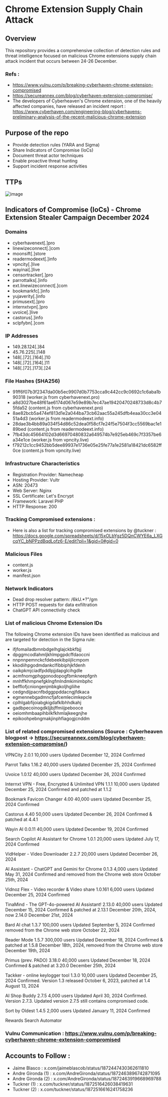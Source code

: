 # Chrome Extension Supply Chain Attack
## Overview
This repository provides a comprehensive collection of detection rules and threat intelligence focused on malicious Chrome extensions supply chain attack incident that occurs between 24-26 December.

### Refs : 
- https://www.vulnu.com/p/breaking-cyberhaven-chrome-extension-compromised
- https://secureannex.com/blog/cyberhaven-extension-compromise/
- The developers of Cyberheaven's Chrome extension, one of the heavily affected companies, have released an incident report : https://www.cyberhaven.com/engineering-blog/cyberhavens-preliminary-analysis-of-the-recent-malicious-chrome-extension

## Purpose of the repo 
- Provide detection rules (YARA and Sigma)
- Share Indicators of Compromise (IoCs)
- Document threat actor techniques
- Enable proactive threat hunting
- Support incident response activities

## TTPs 
![image](https://github.com/user-attachments/assets/8454952a-a50e-4daf-9aa7-ec7b5d98901a)

## Indicators of Compromise (IoCs) - Chrome Extension Stealer Campaign December  2024
### Domains
- cyberhavenext[.]pro
- linewizeconnect[.]com
- moonsift[.]store
- readermodeext[.]info
- vpncity[.]live
- wayinai[.]live
- censortracker[.]pro
- parrottalks[.]info
- ext.linewizeconnect[.]com
- bookmarkfc[.]info
- yujaverity[.]info
- primusext[.]pro
- internxtvpn[.]pro
- uvoice[.]live
- castorus[.]info
- sclpfybn[.]com

### IP Addresses

- 149.28.124[.]84
- 45.76.225[.]148
- 148[.]72[.]164[.]10
- 148[.]72[.]164[.]11
- 148[.]72[.]173[.]24

### File Hashes (SHA256)

- 91ff6f07b3f2347da00b5ec9907d0b7753cca9c442cc9c0692c1c6aba1b90318 (worker.js from cyberhavenext.pro)
- a8d3027be48f61ae6174d067e59e89b7ec47ae19420470248733d8c4b75fda52 (content.js from cyberhavenext.pro)
- 8ae82bcb5a474ef813d1e2a044ba73cb62aac55a245dfb4eaa30cc3e0451a4d3 (worker.js from readermodeext.info)
- 28dae3b4bb89a034f54d86c52dea0f58cf7e24f5e7504f3cc5569bac1e189bed (content.js from readermodeext.info)
- 7fb43dc45664102d3d66970480832a649574b7e925eb469c7f3357be6a34e1ce (worker.js from vpncity.live)
- f79212c1cc9452bb5dee89937e1736e05e25fe77a1e2581a18421dc6582ff0ce (content.js from vpncity.live)

### Infrastructure Characteristics

- Registration Provider: Namecheap
- Hosting Provider: Vultr
- ASN: 20473
- Web Server: Nginx
- SSL Certificate: Let's Encrypt
- Framework: Laravel PHP
- HTTP Response: 200

### Tracking Compromised extensions : 

- Here is also a list for tracking compromised extensions by @tuckner :
https://docs.google.com/spreadsheets/d/15xOLbYgz5DQnCWYE6a_LXGcqYC_bNPPzdBqdLofz6-E/edit?pli=1&gid=0#gid=0

### Malicious Files

- content.js
- worker.js
- manifest.json

### Network Indicators

- Dead drop resolver pattern: /6kU.*?"/gm
- HTTP POST requests for data exfiltration
- ChatGPT API connectivity check

###  List of malicious Chrome Extension IDs

The following Chrome extension IDs have been identified as malicious and are targeted for detection in the Sigma rule:

- ifjfomailadbmnbdgelhglajckbkfbjj
- dpggmcodlahmljkhlmpgpdcffdaoccni
- nnpnnpemnckcfdebeekibpiijlicmpom
- kkodiihpgodmdankclfibbiphjkfdenh
- oaikpkmjciadfpddlpjjdapglcihgdle
- acmfnomgphggonodopogfbmkneepfgnh
- mnhffkhmpnefgklngfmlndmkimimbphc
- befflofjcniongenjmbkgkoljhgliihe
- cedgndijpacnfbdggppddacngjfdkaca
- egmennebgadmncfjafcemlecimkepcle
- cplhlgabfijoiabgkigdafklbhhdkahj
- gadbpecoinogdkljjbjffmiijpebooce
- oeiomhmbaapihbilkfkhmlajkeegnjhe
- epikoohpebngmakjinphfiagogjcnddm



### List of related compromised extensions (Source : Cyberheaven blogpost -> https://secureannex.com/blog/cyberhaven-extension-compromise/)

VPNCity
2.0.1
10,000 users
Updated December 12, 2024
Confirmed

Parrot Talks
1.16.2
40,000 users
Updated December 25, 2024
Confirmed

Uvoice
1.0.12
40,000 users
Updated December 26, 2024
Confirmed

Internxt VPN - Free, Encrypted & Unlimited VPN
1.1.1
10,000 users
Updated December 25, 2024
Confirmed and patched at 1.1.2

Bookmark Favicon Changer
4.00
40,000 users
Updated December 25, 2024
Confirmed

Castorus
4.40
50,000 users
Updated December 26, 2024
Confirmed & patched at 4.4.1

Wayin AI
0.0.11
40,000 users
Updated December 19, 2024
Confirmed

Search Copilot AI Assistant for Chrome
1.0.1
20,000 users
Updated July 17, 2024
Confirmed

VidHelper - Video Downloader
2.2.7
20,000 users
Updated December 26, 2024

AI Assistant - ChatGPT and Gemini for Chrome
0.1.3
4,000 users
Updated May 31, 2024
Confirmed and removed from the Chrome web store October 25th, 2024

Vidnoz Flex - Video recorder & Video share
1.0.161
6,000 users
Updated December 25, 2024
Confirmed

TinaMind - The GPT-4o-powered AI Assistant!
2.13.0
40,000 users
Updated December 15, 2024
Confirmed & patched at 2.13.1 December 20th, 2024, now 2.14.0 December 21st, 2024

Bard AI chat
1.3.7
100,000 users
Updated September 5, 2024
Confirmed removed from the Chrome web store October 22, 2024

Reader Mode
1.5.7
300,000 users
Updated December 18, 2024
Confirmed & patched at 1.5.8 December 18th, 2024, removed from the Chrome web store December 19th, 2024

Primus (prev. PADO)
3.18.0
40,000 users
Updated December 18, 2024
Confirmed & patched at 3.20.0 December 25th, 2024

Tackker - online keylogger tool 1.3.0
10,000 users
Updated December 25, 2024
Confirmed. Version 1.3 released October 6, 2023, patched at 1.4 August 13, 2024

AI Shop Buddy 2.7.5
4,000 users
Updated April 30, 2024
Confirmed. Version 2.7.3. Updated version 2.7.5 still contains compromised code.

Sort by Oldest 1.4.5
2,000 users
Updated January 11, 2024
Confirmed

Rewards Search Automator

### Vulnu Communication : https://www.vulnu.com/p/breaking-cyberhaven-chrome-extension-compromised

## Accounts to Follow : 
- Jaime Blasco : x.com/jaimeblascob/status/1872447430362611810
- Andre Gironda (1) : x.com/AndreGironda/status/1872463896742871095
- Andre Gironda (2) : x.com/AndreGironda/status/1872463919668969788
- Tuckner (1) : x.com/tuckner/status/1872516426038419631
- Tuckner (2) : x.com/tuckner/status/1872516616241758236
